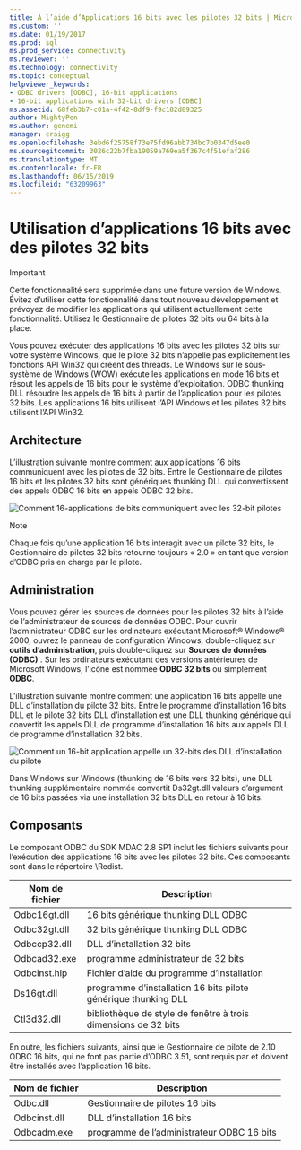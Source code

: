 ```yaml
---
title: À l’aide d’Applications 16 bits avec les pilotes 32 bits | Microsoft Docs
ms.custom: ''
ms.date: 01/19/2017
ms.prod: sql
ms.prod_service: connectivity
ms.reviewer: ''
ms.technology: connectivity
ms.topic: conceptual
helpviewer_keywords:
- ODBC drivers [ODBC], 16-bit applications
- 16-bit applications with 32-bit drivers [ODBC]
ms.assetid: 68feb3b7-c01a-4f42-8df9-f9c182d89325
author: MightyPen
ms.author: genemi
manager: craigg
ms.openlocfilehash: 3ebd6f25758f73e75fd96abb734bc7b0347d5ee0
ms.sourcegitcommit: 3026c22b7fba19059a769ea5f367c4f51efaf286
ms.translationtype: MT
ms.contentlocale: fr-FR
ms.lasthandoff: 06/15/2019
ms.locfileid: "63209963"
---
```

# <a name="using-16-bit-applications-with-32-bit-drivers"></a>Utilisation d’applications 16 bits avec des pilotes 32 bits
> [!IMPORTANT]  
>  Cette fonctionnalité sera supprimée dans une future version de Windows. Évitez d’utiliser cette fonctionnalité dans tout nouveau développement et prévoyez de modifier les applications qui utilisent actuellement cette fonctionnalité. Utilisez le Gestionnaire de pilotes 32 bits ou 64 bits à la place.  
  
 Vous pouvez exécuter des applications 16 bits avec les pilotes 32 bits sur votre système Windows, que le pilote 32 bits n’appelle pas explicitement les fonctions API Win32 qui créent des threads. Le Windows sur le sous-système de Windows (WOW) exécute les applications en mode 16 bits et résout les appels de 16 bits pour le système d’exploitation. ODBC thunking DLL résoudre les appels de 16 bits à partir de l’application pour les pilotes 32 bits. Les applications 16 bits utilisent l’API Windows et les pilotes 32 bits utilisent l’API Win32.  
  
## <a name="architecture"></a>Architecture  
 L’illustration suivante montre comment aux applications 16 bits communiquent avec les pilotes de 32 bits. Entre le Gestionnaire de pilotes 16 bits et les pilotes 32 bits sont génériques thunking DLL qui convertissent des appels ODBC 16 bits en appels ODBC 32 bits.  
  
 ![Comment 16&#45;applications de bits communiquent avec les 32&#45;bit pilotes](../../odbc/microsoft/media/sdka2.gif "sdka2")  
  
> [!NOTE]  
>  Chaque fois qu’une application 16 bits interagit avec un pilote 32 bits, le Gestionnaire de pilotes 32 bits retourne toujours « 2.0 » en tant que version d’ODBC pris en charge par le pilote.  
  
## <a name="administration"></a>Administration  
 Vous pouvez gérer les sources de données pour les pilotes 32 bits à l’aide de l’administrateur de sources de données ODBC. Pour ouvrir l’administrateur ODBC sur les ordinateurs exécutant Microsoft® Windows® 2000, ouvrez le panneau de configuration Windows, double-cliquez sur **outils d’administration**, puis double-cliquez sur **Sources de données (ODBC)** . Sur les ordinateurs exécutant des versions antérieures de Microsoft Windows, l’icône est nommée **ODBC 32 bits** ou simplement **ODBC**.  
  
 L’illustration suivante montre comment une application 16 bits appelle une DLL d’installation du pilote 32 bits. Entre le programme d’installation 16 bits DLL et le pilote 32 bits DLL d’installation est une DLL thunking générique qui convertit les appels DLL de programme d’installation 16 bits aux appels DLL de programme d’installation 32 bits.  
  
 ![Comment un 16&#45;bit application appelle un 32&#45;bits des DLL d’installation du pilote](../../odbc/microsoft/media/sdka3.gif "sdka3")  
  
 Dans Windows sur Windows (thunking de 16 bits vers 32 bits), une DLL thunking supplémentaire nommée convertit Ds32gt.dll valeurs d’argument de 16 bits passées via une installation 32 bits DLL en retour à 16 bits.  
  
## <a name="components"></a>Composants  
 Le composant ODBC du SDK MDAC 2.8 SP1 inclut les fichiers suivants pour l’exécution des applications 16 bits avec les pilotes 32 bits. Ces composants sont dans le répertoire \Redist.  
  
|Nom de fichier|Description|  
|---------------|-----------------|  
|Odbc16gt.dll|16 bits générique thunking DLL ODBC|  
|Odbc32gt.dll|32 bits générique thunking DLL ODBC|  
|Odbccp32.dll|DLL d’installation 32 bits|  
|Odbcad32.exe|programme administrateur de 32 bits|  
|Odbcinst.hlp|Fichier d’aide du programme d’installation|  
|Ds16gt.dll|programme d’installation 16 bits pilote générique thunking DLL|  
|Ctl3d32.dll|bibliothèque de style de fenêtre à trois dimensions de 32 bits|  
  
 En outre, les fichiers suivants, ainsi que le Gestionnaire de pilote de 2.10 ODBC 16 bits, qui ne font pas partie d’ODBC 3.51, sont requis par et doivent être installés avec l’application 16 bits.  
  
|Nom de fichier|Description|  
|---------------|-----------------|  
|Odbc.dll|Gestionnaire de pilotes 16 bits|  
|Odbcinst.dll|DLL d’installation 16 bits|  
|Odbcadm.exe|programme de l’administrateur ODBC 16 bits|
